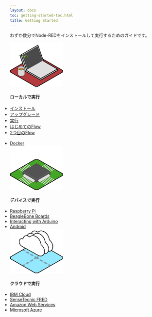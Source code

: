 ```yaml
---
layout: docs
toc: getting-started-toc.html
title: Getting Started
---
```


わずか数分でNode-REDをインストールして実行するためのガイドです。

<div class="grid">
    <div class="col-1-3 ">
        <img src="/images/platform-local.png" width="175">
        <h4>ローカルで実行</h4>
        <ul style="margin: 0; padding: 0">
            <li><a href="/docs/getting-started/installation">インストール</a></li>
            <li><a href="/docs/getting-started/upgrading">アップグレード</a></li>
            <li><a href="/docs/getting-started/running">実行</a></li>
            <li><a href="/docs/getting-started/first-flow">はじめてのFlow</a></li>
            <li><a href="/docs/getting-started/second-flow">2つ目のFlow</a><br><br></li>
            <li><a href="/docs/platforms/docker">Docker</a></li>
        </ul>
    </div>
    <div class="col-1-3 ">
        <img src="/images/platform-device.png" width="175">
        <h4>デバイスで実行</h4>
        <ul style="margin: 0; padding: 0">
            <li><a href="/docs/hardware/raspberrypi">Raspberry Pi</a></li>
            <li><a href="/docs/hardware/beagleboneblack">BeagleBone Boards</a></li>
            <li><a href="/docs/hardware/arduino">Interacting with Arduino</a></li>
            <li><a href="/docs/platforms/android">Android</a></li>
        </ul>
    </div>
    <div class="col-1-3 ">
        <img src="/images/platform-cloud.png" width="175">
        <h4>クラウドで実行</h4>
        <ul style="margin: 0; padding: 0">
            <li><a href="/docs/platforms/bluemix">IBM Cloud</a></li>
            <li><a href="https://fred.sensetecnic.com/">SenseTecnic FRED</a></li>
            <li><a href="/docs/platforms/aws">Amazon Web Services</a></li>
            <li><a href="/docs/platforms/azure">Microsoft Azure</a></li>
        </ul>
    </div>
</div>